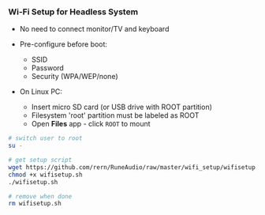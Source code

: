 ### Wi-Fi Setup for Headless System
- No need to connect monitor/TV and keyboard
- Pre-configure before boot:
	- SSID
	- Password
	- Security (WPA/WEP/none)
	
- On Linux PC:
	- Insert micro SD card (or USB drive with ROOT partition)
	- Filesystem 'root' partition must be labeled as ROOT
	- Open **Files** app - click `ROOT` to mount
```sh
# switch user to root
su -

# get setup script
wget https://github.com/rern/RuneAudio/raw/master/wifi_setup/wifisetup.sh
chmod +x wifisetup.sh
./wifisetup.sh

# remove when done
rm wifisetup.sh
```

